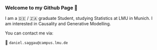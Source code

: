 ### Welcome to my Github Page :wave:

I am a :de: / :south_africa: graduate Student, studying Statistics at LMU in Munich. I am interested in Causality and Generative Modelling.


You can contact me via: 

:email: `daniel.saggau@campus.lmu.de`


<!--
**danielsaggau/danielsaggau** is a ✨ _special_ ✨ repository because its `README.md` (this file) appears on your GitHub profile.

